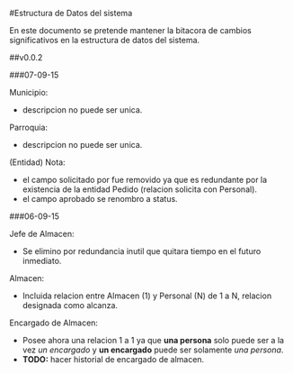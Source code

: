 #Estructura de Datos del sistema

En este documento se pretende mantener la bitacora de cambios significativos en la estructura de datos del sistema.

##v0.0.2

###07-09-15

Municipio:

- descripcion no puede ser unica.

Parroquia:

- descripcion no puede ser unica.

(Entidad) Nota:

- el campo solicitado por fue removido ya que es redundante por la existencia de la entidad Pedido (relacion solicita con Personal). 
- el campo aprobado se renombro a status.

###06-09-15

Jefe de Almacen:

- Se elimino por redundancia inutil que quitara tiempo en el futuro inmediato. 

Almacen:

- Incluida relacion entre Almacen (1) y Personal (N) de 1 a N, relacion designada como alcanza.

Encargado de Almacen:

- Posee ahora una relacion 1 a 1 ya que __una persona__ solo puede ser a la vez _un encargado_ y __un encargado__ puede ser solamente _una persona_.
- __TODO:__ hacer historial de encargado de almacen. 
